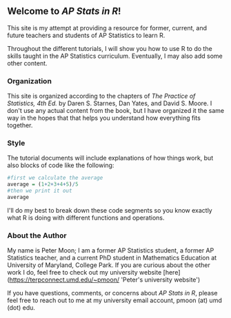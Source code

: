 ## Welcome to _AP Stats in R_! 

This site is my attempt at providing a resource for former, current, and future teachers and students of AP Statistics to learn R. 

Throughout the different tutorials, I will show you how to use R to do the skills taught in the AP Statistics curriculum. Eventually, I may also add some other content. 

### Organization

This site is organized according to the chapters of _The Practice of Statistics, 4th Ed._ by Daren S. Starnes, Dan Yates, and David S. Moore. I don't use any actual content from the book, but I have organized it the same way in the hopes that that helps you understand how everything fits together.

### Style

The tutorial documents will include explanations of how things work, but also blocks of code like the following: 

```r
#first we calculate the average
average = (1+2+3+4+5)/5
#then we print it out
average
```

I'll do my best to break down these code segments so you know exactly what R is doing with different functions and operations.

### About the Author

My name is Peter Moon; I am a former AP Statistics student, a former AP Statistics teacher, and a current PhD student in Mathematics Education at University of Maryland, College Park. If you are curious about the other work I do, feel free to check out my university website [here](https://terpconnect.umd.edu/~pmoon/ 'Peter's university website') 

If you have questions, comments, or concerns about _AP Stats in R_, please feel free to reach out to me at my university email account, pmoon (at) umd (dot) edu.